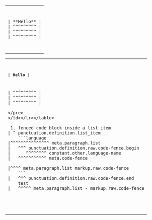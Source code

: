 
<table><tr><td>
<pre>

```language
| **Hello** |
| ^^^^^^^^^ |
| ^^^^^^^^^ |
| ^^^^^^^^^ |
```
</pre>
</td></tr></table>


<table><tr><td>
<pre>

| **Hello** |
```language
| ^^^^^^^^^ |
| ^^^^^^^^^ |
| ^^^^^^^^^ |

</pre>
</td></tr></table>

 1. fenced code block inside a list item
| ^ punctuation.definition.list_item
    ```language
|^^^^^^^^^^^^^^^ meta.paragraph.list
|   ^^^ punctuation.definition.raw.code-fence.begin
|      ^^^^^^^^ constant.other.language-name
|   ^^^^^^^^^^^ meta.code-fence
    
|^^^^ meta.paragraph.list markup.raw.code-fence
    ```
|   ^^^ punctuation.definition.raw.code-fence.end
    test
|   ^^^^^ meta.paragraph.list - markup.raw.code-fence
